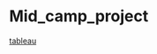 # Mid_camp_project
[tableau](https://public.tableau.com/app/profile/nancy5857/viz/project_16795827804480/Story1?publish=yes)
